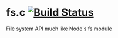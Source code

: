 fs.c [![Build Status](https://travis-ci.org/jwerle/fs.c.png?branch=master)](https://travis-ci.org/jwerle/fs.c)
==========================

File system API much like Node's fs module
